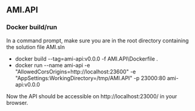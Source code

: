 ## AMI.API

### Docker build/run

In a command prompt, make sure you are in the root directory containing the solution file AMI.sln

* docker build --tag=ami-api:v0.0.0 -f AMI.API\Dockerfile .
* docker run --name ami-api -e "AllowedCorsOrigins=http://localhost:23600" -e "AppSettings:WorkingDirectory=/tmp/AMI.API" -p 23000:80 ami-api:v0.0.0

Now the API should be accessible on http://localhost:23000/ in your browser.